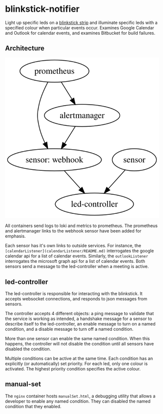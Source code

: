 # blinkstick-notifier

Light up specific leds on a [blinkstick strip](https://www.blinkstick.com/products/blinkstick-strip)
and illuminate specific leds with a specified colour when particular events
occur.  Examines Google Calendar and Outlook for calendar events, and examines
Bitbucket for build failures.

## Architecture

![image](doc/architecture.svg)

All containers send logs to loki and metrics to prometheus.  The prometheus and
alertmanager links to the webhook sensor have been added for emphasis.

Each sensor has it's own links to outside services. For instance, the
`[calendarListener](calendarListener/README.md)` interrogates the google calendar api for a list of
calendar events.  Similarly, the `outlookListener` interrogates the microsoft
graph api for a list of calendar events.  Both sensors send a message to the
led-controller when a meeting is active.


## led-controller

The led-controller is responsible for interacting with the blinkstick.  It
accepts websocket connections, and responds to json messages from sensors.

The controller accepts 4 different objects: a ping message to validate that the
service is working as intended, a handshake message for a sensor to describe
itself to the led-controller, an enable message to turn on a named condition,
and a disable message to turn off a named condition.

More than one sensor can enable the same named condition. When this happens,
the controller will not disable the condition until all sensors have disabled
the condition.

Multiple conditions can be active at the same time.  Each condition has an
explicitly (or automatically) set priority.  For each led, only one colour is
activated.  The highest priority condition specifies the active colour.


## manual-set

The `nginx` container hosts `manualSet.html`, a debugging utility that allows
a developer to enable any named condition.  They can disabled the named
condition that they enabled.

